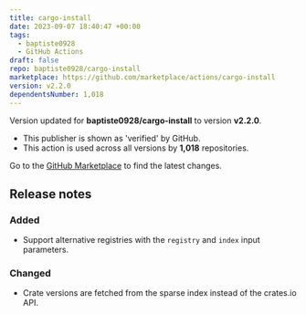 ```yaml
---
title: cargo-install
date: 2023-09-07 18:40:47 +00:00
tags:
  - baptiste0928
  - GitHub Actions
draft: false
repo: baptiste0928/cargo-install
marketplace: https://github.com/marketplace/actions/cargo-install
version: v2.2.0
dependentsNumber: 1,018
---
```



Version updated for **baptiste0928/cargo-install** to version **v2.2.0**.
- This publisher is shown as 'verified' by GitHub.
- This action is used across all versions by **1,018** repositories.

Go to the [GitHub Marketplace](https://github.com/marketplace/actions/cargo-install) to find the latest changes.

## Release notes

### Added
- Support alternative registries with the `registry` and `index` input parameters.

### Changed
- Crate versions are fetched from the sparse index instead of the crates.io  API.
